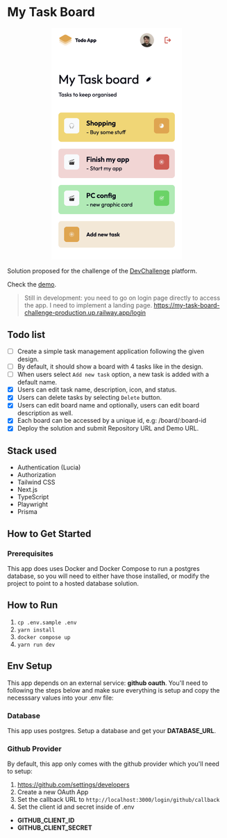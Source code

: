 # My Task Board

<div align="center"><img src="./overview.png" width=300 alt="image of desktop preview of coffee list"></div>

Solution proposed for the challenge of the [DevChallenge](https://devchallenges.io/challenge/my-task-board-app) platform.

Check the [demo](https://my-task-board-challenge-production.up.railway.app/).

> Still in development: you need to go on login page directly to access the app. I need to implement a landing page.
> https://my-task-board-challenge-production.up.railway.app/login

## Todo list

- [ ] Create a simple task management application following the given design.
- [ ] By default, it should show a board with 4 tasks like in the design.
- [ ] When users select `Add new task` option, a new task is added with a default name.
- [x] Users can edit task name, description, icon, and status.
- [x] Users can delete tasks by selecting `Delete` button.
- [x] Users can edit board name and optionally, users can edit board description as well.
- [x] Each board can be accessed by a unique id, e.g: /board/:board-id
- [x] Deploy the solution and submit Repository URL and Demo URL.

## Stack used

- Authentication (Lucia)
- Authorization
- Tailwind CSS
- Next.js
- TypeScript
- Playwright
- Prisma

## How to Get Started

### Prerequisites

This app does uses Docker and Docker Compose to run a postgres database, so you will need to either have those installed, or modify the project to point to a hosted database solution.

## How to Run

1. `cp .env.sample .env`
2. `yarn install`
3. `docker compose up`
4. `yarn run dev`

## Env Setup

This app depends on an external service: **github oauth**. You'll need to following the steps below and make sure everything is setup and copy the necesssary values into your .env file:

### Database

This app uses postgres. Setup a database and get your **DATABASE_URL**.

### Github Provider

By default, this app only comes with the github provider which you'll need to setup:

1. https://github.com/settings/developers
2. Create a new OAuth App
3. Set the callback URL to `http://localhost:3000/login/github/callback`
4. Set the client id and secret inside of .env

- **GITHUB_CLIENT_ID**
- **GITHUB_CLIENT_SECRET**
